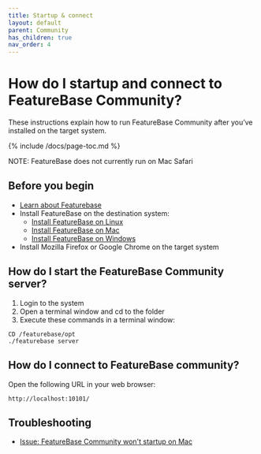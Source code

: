 ```yaml
---
title: Startup & connect
layout: default
parent: Community
has_children: true
nav_order: 4
---
```


# How do I startup and connect to FeatureBase Community?

These instructions explain how to run FeatureBase Community after you’ve installed on the target system.

{% include /docs/page-toc.md %}

<p class="note">NOTE: FeatureBase does not currently run on Mac Safari</p>

## Before you begin

* [Learn about Featurebase](welcome.md)
* Install FeatureBase on the destination system:
  * [Install FeatureBase on Linux](/docs/install-featurebase-linux)
  * [Install FeatureBase on Mac](/docs/install-featurebase-mac)
  * [Install FeatureBase on Windows](/docs/install-featurebase-windows)
* Install Mozilla Firefox or Google Chrome on the target system

## How do I start the FeatureBase Community server?

1. Login to the system
2. Open a terminal window and cd to the folder
2. Execute these commands in a terminal window:

```
CD /featurebase/opt
./featurebase server
```

## How do I connect to FeatureBase community?

Open the following URL in your web browser:

```
http://localhost:10101/
```

## Troubleshooting

* [Issue: FeatureBase Community won't startup on Mac](/community/issue-fb-community-mac.md)
